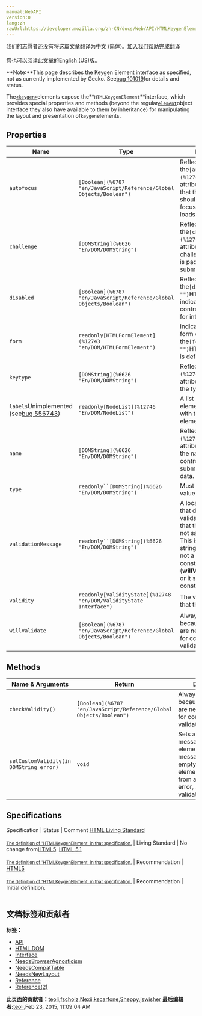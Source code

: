 ```yaml
---
manual:WebAPI
version:0
lang:zh
rawUrl:https://developer.mozilla.org/zh-CN/docs/Web/API/HTMLKeygenElement
---
```




<bdi>我们的志愿者还没有将这篇文章翻译为<bdi>中文 (简体)</bdi>。[加入我们帮助完成翻译](%12736 "")<br></br>您也可以阅读此文章的[English (US)](%12737 "")版。</bdi>






**Note:**This page describes the Keygen Element interface as specified, not as currently implemented by Gecko. See[bug 101019](%12738 "KEYGEN support does not belong in the parser")for details and status.




The[`<keygen>`](%12739 "The HTML <keygen> element exists to facilitate generation of key material, and submission of the public key as part of an HTML form. This mechanism is designed for use with Web-based certificate management systems. It is expected that the <keygen> element will be used in an HTML form along with other information needed to construct a certificate request, and that the result of the process will be a signed certificate.")elements expose the**`HTMLKeygenElement`**interface, which provides special properties and methods (beyond the regular[`element`](%8678 "Element is the most general base class from which all objects in a Document inherit. It only has methods and properties common to all kinds of elements. More specific classes inherit from Element.")object interface they also have available to them by inheritance) for manipulating the layout and presentation of`keygen`elements.


## Properties<a name="Properties"></a>
Name | Type | Description 
 ---  |  ---  |  ---  | 
`autofocus` | `[Boolean](%6787 "en/JavaScript/Reference/Global Objects/Boolean")` | Reflects the`[autofocus](%12740 "")`HTML attribute, indicating that the form control should have input focus when the page loads. 
`challenge` | `[DOMString](%6626 "En/DOM/DOMString")` | Reflects the`[challenge](%12741 "")`HTML attribute, containing a challenge string that is packaged with the submitted key. 
`disabled` | `[Boolean](%6787 "en/JavaScript/Reference/Global Objects/Boolean")` | Reflects the`[disabled](%12742 "")`HTML attribute, indicating that the control is not available for interaction. 
`form` | `readonly[HTMLFormElement](%12743 "en/DOM/HTMLFormElement")` | Indicates the control&#39;s form owner, reflecting the`[form](%12744 "")`HTML attribute if it is defined. 
`keytype` | `[DOMString](%6626 "En/DOM/DOMString")` | Reflects the`[keytype](%12745 "")`HTML attribute, containing the type of key used. 
`labels`Unimplemented (see[bug 556743](%12231 "FIXED: Implement the labels attribute")) | `readonly[NodeList](%12746 "En/DOM/NodeList")` | A list of label elements associated with this keygen element. 
`name` | `[DOMString](%6626 "En/DOM/DOMString")` | Reflects the`[name](%12747 "")`HTML attribute, containing the name for the control that is submitted with form data. 
`type` | `readonly``[DOMString](%6626 "En/DOM/DOMString")` | Must be the value`keygen`. 
`validationMessage` | `readonly``[DOMString](%6626 "En/DOM/DOMString")` | A localized message that describes the validation constraints that the control does not satisfy (if any). This is the empty string if the control is not a candidate for constraint validation (**willValidate**is false), or it satisfies its constraints. 
`validity` | `readonly[ValidityState](%12748 "en/DOM/ValidityState Interface")` | The validity states that this element is in. 
`willValidate` | `[Boolean](%6787 "en/JavaScript/Reference/Global Objects/Boolean")` | Always false because`keygen`objects are never candidates for constraint validation. 


## Methods<a name="Methods"></a>
Name &amp; Arguments | Return | Description 
 ---  |  ---  |  ---  | 
`checkValidity()` | `[Boolean](%6787 "en/JavaScript/Reference/Global Objects/Boolean")` | Always returns true because`keygen`objects are never candidates for constraint validation. 
`setCustomValidity(in DOMString error)` | `void` | Sets a custom validity message for the element. If this message is not the empty string, then the element is suffering from a custom validity error, and does not validate. 


## Specifications<a name="Specifications"></a>
Specification | Status | Comment 
[HTML Living Standard<br></br><small>The definition of &#39;HTMLKeygenElement&#39; in that specification.</small>](%12749 "") | Living Standard | No change from[HTML5](%12136 "The 'HTML5' specification"). 
[HTML 5.1<br></br><small>The definition of &#39;HTMLKeygenElement&#39; in that specification.</small>](%12750 "") | Recommendation |  
[HTML5<br></br><small>The definition of &#39;HTMLKeygenElement&#39; in that specification.</small>](%12751 "") | Recommendation | Initial definition.<br></br> 








## 文档标签和贡献者
**标签：**
* [API](%50 "")
* [HTML DOM](%6889 "")
* [Interface](%3380 "")
* [NeedsBrowserAgnosticism](%12752 "")
* [NeedsCompatTable](%6759 "")
* [NeedsNewLayout](%12268 "")
* [Reference](%3381 "")
* [Référence(2)](%3892 "")

**此页面的贡献者：**[teoli](%160 ""),[fscholz](%60 ""),[Nexii](%12753 ""),[kscarfone](%3900 ""),[Sheppy](%405 ""),[jswisher](%11168 "")
**最后编辑者:**[teoli](%160 ""),<time>Feb 23, 2015, 11:09:04 AM</time>


